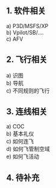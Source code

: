 ## 1.	软件相关
a)	P3D/MSFS/XP  
b)	Vpilot/SB/....  
c)	AFV  

## 2.	飞行相关
a)	识图  
b)	导航  
c)	不同规则的飞行  

## 3.	连线相关
a)	COC  
b)	基本礼仪  
c)	如何连飞  
d)	如何飞管制空域  
e)	如何飞活动  

## 4.	待补充
